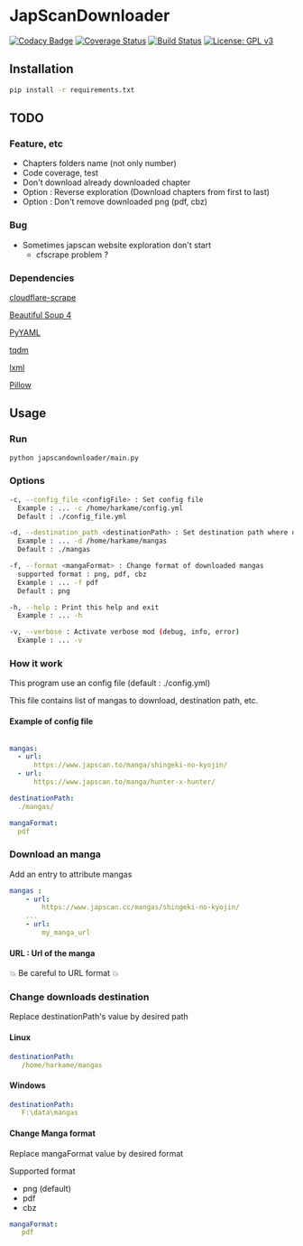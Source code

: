 # JapScanDownloader

[![Codacy Badge](https://api.codacy.com/project/badge/Grade/acf59998d8a743188d5f7ef058010ffa)](https://www.codacy.com/app/Harkame/JapScanDownloader?utm_source=github.com&amp;utm_medium=referral&amp;utm_content=Harkame/JapScanDownloader&amp;utm_campaign=Badge_Grade)
[![Coverage Status](https://coveralls.io/repos/github/Harkame/JapScanDownloader/badge.svg?branch=master)](https://coveralls.io/github/Harkame/JapScanDownloader?branch=master)
[![Build Status](https://travis-ci.org/Harkame/JapScanDownloader.svg?branch=master)](https://travis-ci.org/Harkame/JapScanDownloader)
[![License: GPL v3](https://img.shields.io/badge/License-GPLv3-blue.svg)](https://www.gnu.org/licenses/gpl-3.0)

## Installation

``` bash
pip install -r requirements.txt
```

## TODO

### Feature, etc
+   Chapters folders name (not only number)
+   Code coverage, test
+   Don't download already downloaded chapter
+   Option : Reverse exploration (Download chapters from first to last)
+   Option : Don't remove downloaded png (pdf, cbz)

### Bug
+   Sometimes japscan website exploration don't start
    +   cfscrape problem ?

### Dependencies

[cloudflare-scrape](https://github.com/Anorov/cloudflare-scrape)

[Beautiful Soup 4](https://www.crummy.com/software/BeautifulSoup/bs4/doc/)

[PyYAML](https://github.com/yml/pyyml)

[tqdm](https://github.com/tqdm/tqdm)

[lxml](https://github.com/lxml/lxml.git)

[Pillow](https://github.com/python-pillow/Pillow.git)

## Usage

### Run

``` bash
python japscandownloader/main.py
```

### Options

``` bash
-c, --config_file <configFile> : Set config file
  Example : ... -c /home/harkame/config.yml
  Default : ./config_file.yml

-d, --destination_path <destinationPath> : Set destination path where download mangas
  Example : ... -d /home/harkame/mangas
  Default : ./mangas

-f, --format <mangaFormat> : Change format of downloaded mangas
  supported format : png, pdf, cbz
  Example : ... -f pdf
  Default : png

-h, --help : Print this help and exit
  Example : ... -h

-v, --verbose : Activate verbose mod (debug, info, error)
  Example : ... -v
```

### How it work

This program use an config file (default : ./config.yml)

This file contains list of mangas to download, destination path, etc.

#### Example  of config file

``` yaml

mangas:
  - url:
      https://www.japscan.to/manga/shingeki-no-kyojin/
  - url:
      https://www.japscan.to/manga/hunter-x-hunter/

destinationPath:
  ./mangas/

mangaFormat:
  pdf

```

### Download an manga

Add an entry to attribute mangas

``` yml
mangas :
    - url:
        https://www.japscan.cc/mangas/shingeki-no-kyojin/
    ...
    - url:
        my_manga_url
```

#### URL : Url of the manga
:boom: Be careful to URL format :boom:

### Change downloads destination
Replace destinationPath's value by desired path

#### Linux

 ``` yml
destinationPath:
    /home/harkame/mangas
```

#### Windows

 ``` yml
destinationPath:
    F:\data\mangas
```

#### Change Manga format

Replace mangaFormat value by desired format

Supported format
+   png (default)
+   pdf
+   cbz

``` yml
mangaFormat:
   pdf
```
